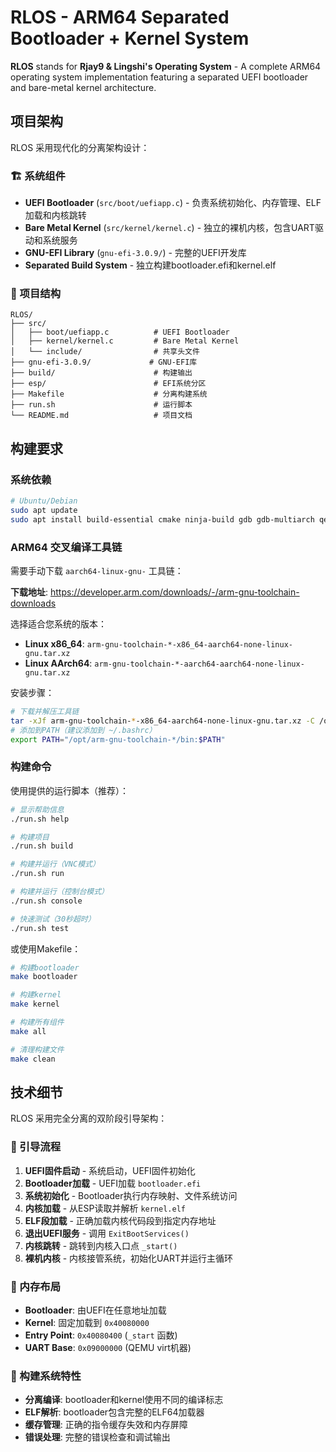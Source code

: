 # RLOS - ARM64 Separated Bootloader + Kernel System

**RLOS** stands for **Rjay9 & Lingshi's Operating System** - A complete ARM64 operating system implementation featuring a separated UEFI bootloader and bare-metal kernel architecture.

## 项目架构

RLOS 采用现代化的分离架构设计：

### 🏗️ 系统组件

- **UEFI Bootloader** (`src/boot/uefiapp.c`) - 负责系统初始化、内存管理、ELF加载和内核跳转
- **Bare Metal Kernel** (`src/kernel/kernel.c`) - 独立的裸机内核，包含UART驱动和系统服务
- **GNU-EFI Library** (`gnu-efi-3.0.9/`) - 完整的UEFI开发库
- **Separated Build System** - 独立构建bootloader.efi和kernel.elf

### 📁 项目结构

```
RLOS/
├── src/
│   ├── boot/uefiapp.c          # UEFI Bootloader
│   ├── kernel/kernel.c         # Bare Metal Kernel  
│   └── include/                # 共享头文件
├── gnu-efi-3.0.9/             # GNU-EFI库
├── build/                      # 构建输出
├── esp/                        # EFI系统分区
├── Makefile                    # 分离构建系统
├── run.sh                      # 运行脚本
└── README.md                   # 项目文档
```

## 构建要求

### 系统依赖

```bash
# Ubuntu/Debian
sudo apt update
sudo apt install build-essential cmake ninja-build gdb gdb-multiarch qemu-system-arm qemu-efi-aarch64
```

### ARM64 交叉编译工具链

需要手动下载 `aarch64-linux-gnu-` 工具链：

**下载地址**: https://developer.arm.com/downloads/-/arm-gnu-toolchain-downloads

选择适合您系统的版本：
- **Linux x86_64**: `arm-gnu-toolchain-*-x86_64-aarch64-none-linux-gnu.tar.xz`
- **Linux AArch64**: `arm-gnu-toolchain-*-aarch64-aarch64-none-linux-gnu.tar.xz`

安装步骤：
```bash
# 下载并解压工具链
tar -xJf arm-gnu-toolchain-*-x86_64-aarch64-none-linux-gnu.tar.xz -C /opt/
# 添加到PATH（建议添加到 ~/.bashrc）
export PATH="/opt/arm-gnu-toolchain-*/bin:$PATH"
```

### 构建命令

使用提供的运行脚本（推荐）：

```bash
# 显示帮助信息
./run.sh help

# 构建项目
./run.sh build

# 构建并运行（VNC模式）
./run.sh run

# 构建并运行（控制台模式）
./run.sh console

# 快速测试（30秒超时）
./run.sh test
```

或使用Makefile：

```bash
# 构建bootloader
make bootloader

# 构建kernel
make kernel

# 构建所有组件
make all

# 清理构建文件
make clean
```

## 技术细节

RLOS 采用完全分离的双阶段引导架构：

### 🚀 引导流程

1. **UEFI固件启动** - 系统启动，UEFI固件初始化
2. **Bootloader加载** - UEFI加载 `bootloader.efi`
3. **系统初始化** - Bootloader执行内存映射、文件系统访问
4. **内核加载** - 从ESP读取并解析 `kernel.elf`
5. **ELF段加载** - 正确加载内核代码段到指定内存地址
6. **退出UEFI服务** - 调用 `ExitBootServices()` 
7. **内核跳转** - 跳转到内核入口点 `_start()`
8. **裸机内核** - 内核接管系统，初始化UART并运行主循环

### 💾 内存布局

- **Bootloader**: 由UEFI在任意地址加载
- **Kernel**: 固定加载到 `0x40080000` 
- **Entry Point**: `0x40080400` (`_start` 函数)
- **UART Base**: `0x09000000` (QEMU virt机器)

### 🔧 构建系统特性

- **分离编译**: bootloader和kernel使用不同的编译标志
- **ELF解析**: bootloader包含完整的ELF64加载器
- **缓存管理**: 正确的指令缓存失效和内存屏障
- **错误处理**: 完整的错误检查和调试输出